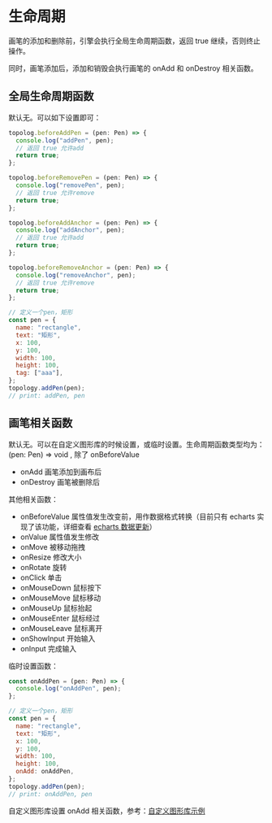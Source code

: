 # 生命周期

画笔的添加和删除前，引擎会执行全局生命周期函数，返回 true 继续，否则终止操作。

同时，画笔添加后，添加和销毁会执行画笔的 onAdd 和 onDestroy 相关函数。

## 全局生命周期函数

默认无。可以如下设置即可：

```js
topolog.beforeAddPen = (pen: Pen) => {
  console.log("addPen", pen);
  // 返回 true 允许add
  return true;
};

topolog.beforeRemovePen = (pen: Pen) => {
  console.log("removePen", pen);
  // 返回 true 允许remove
  return true;
};

topolog.beforeAddAnchor = (pen: Pen) => {
  console.log("addAnchor", pen);
  // 返回 true 允许add
  return true;
};

topolog.beforeRemoveAnchor = (pen: Pen) => {
  console.log("removeAnchor", pen);
  // 返回 true 允许remove
  return true;
};

// 定义一个pen，矩形
const pen = {
  name: "rectangle",
  text: "矩形",
  x: 100,
  y: 100,
  width: 100,
  height: 100,
  tag: ["aaa"],
};
topology.addPen(pen);
// print: addPen, pen
```

## 画笔相关函数

默认无。可以在自定义图形库的时候设置，或临时设置。生命周期函数类型均为：(pen: Pen) => void , 除了 onBeforeValue

- onAdd 画笔添加到画布后
- onDestroy 画笔被删除后

其他相关函数：

- onBeforeValue 属性值发生改变前，用作数据格式转换（目前只有 echarts 实现了该功能，详细查看 [echarts 数据更新](./pens.html#echarts%E5%9B%BE%E8%A1%A8)）
- onValue 属性值发生修改
- onMove 被移动拖拽
- onResize 修改大小
- onRotate 旋转
- onClick 单击
- onMouseDown 鼠标按下
- onMouseMove 鼠标移动
- onMouseUp 鼠标抬起
- onMouseEnter 鼠标经过
- onMouseLeave 鼠标离开
- onShowInput 开始输入
- onInput 完成输入

临时设置函数：

```js
const onAddPen = (pen: Pen) => {
  console.log("onAddPen", pen);
};

// 定义一个pen，矩形
const pen = {
  name: "rectangle",
  text: "矩形",
  x: 100,
  y: 100,
  width: 100,
  height: 100,
  onAdd: onAddPen,
};
topology.addPen(pen);
// print: onAddPen, pen
```

自定义图形库设置 onAdd 相关函数，参考：[自定义图形库示例](https://github.com/le5le-com/topology.js/blob/master/packages/chart-diagram/src/echarts.ts)

